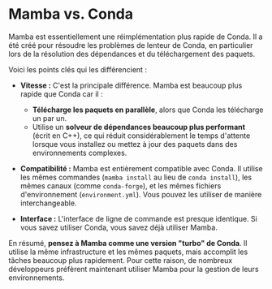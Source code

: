 # Mamba vs. Conda

Mamba est essentiellement une réimplémentation plus rapide de Conda. Il a été créé pour résoudre les problèmes de lenteur de Conda, en particulier lors de la résolution des dépendances et du téléchargement des paquets.

Voici les points clés qui les différencient :

*   **Vitesse :** C'est la principale différence. Mamba est beaucoup plus rapide que Conda car il :
    *   **Télécharge les paquets en parallèle**, alors que Conda les télécharge un par un.
    *   Utilise un **solveur de dépendances beaucoup plus performant** (écrit en C++), ce qui réduit considérablement le temps d'attente lorsque vous installez ou mettez à jour des paquets dans des environnements complexes.

*   **Compatibilité :** Mamba est entièrement compatible avec Conda. Il utilise les mêmes commandes (`mamba install` au lieu de `conda install`), les mêmes canaux (comme `conda-forge`), et les mêmes fichiers d'environnement (`environment.yml`). Vous pouvez les utiliser de manière interchangeable.

*   **Interface :** L'interface de ligne de commande est presque identique. Si vous savez utiliser Conda, vous savez déjà utiliser Mamba.

En résumé, **pensez à Mamba comme une version "turbo" de Conda**. Il utilise la même infrastructure et les mêmes paquets, mais accomplit les tâches beaucoup plus rapidement. Pour cette raison, de nombreux développeurs préfèrent maintenant utiliser Mamba pour la gestion de leurs environnements.

